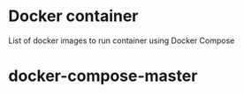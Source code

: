 # Docker container

List of docker images to run container using Docker Compose
# docker-compose-master
